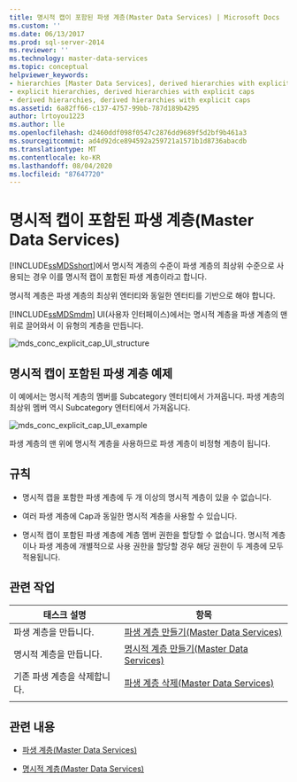 ```yaml
---
title: 명시적 캡이 포함된 파생 계층(Master Data Services) | Microsoft Docs
ms.custom: ''
ms.date: 06/13/2017
ms.prod: sql-server-2014
ms.reviewer: ''
ms.technology: master-data-services
ms.topic: conceptual
helpviewer_keywords:
- hierarchies [Master Data Services], derived hierarchies with explicit caps
- explicit hierarchies, derived hierarchies with explicit caps
- derived hierarchies, derived hierarchies with explicit caps
ms.assetid: 6a82ff66-c137-4757-99bb-787d189b4295
author: lrtoyou1223
ms.author: lle
ms.openlocfilehash: d2460ddf098f0547c2876dd9689f5d2bf9b461a3
ms.sourcegitcommit: ad4d92dce894592a259721a1571b1d8736abacdb
ms.translationtype: MT
ms.contentlocale: ko-KR
ms.lasthandoff: 08/04/2020
ms.locfileid: "87647720"
---
```

# <a name="derived-hierarchies-with-explicit-caps-master-data-services"></a>명시적 캡이 포함된 파생 계층(Master Data Services)
  [!INCLUDE[ssMDSshort](../includes/ssmdsshort-md.md)]에서 명시적 계층의 수준이 파생 계층의 최상위 수준으로 사용되는 경우 이를 명시적 캡이 포함된 파생 계층이라고 합니다.

 명시적 계층은 파생 계층의 최상위 엔터티와 동일한 엔터티를 기반으로 해야 합니다.

 [!INCLUDE[ssMDSmdm](../includes/ssmdsmdm-md.md)] UI(사용자 인터페이스)에서는 명시적 계층을 파생 계층의 맨 위로 끌어와서 이 유형의 계층을 만듭니다.

 ![mds_conc_explicit_cap_UI_structure](../../2014/master-data-services/media/mds-conc-explicit-cap-ui-structure.gif "mds_conc_explicit_cap_UI_structure")

## <a name="derived-hierarchy-with-explicit-cap-example"></a>명시적 캡이 포함된 파생 계층 예제
 이 예에서는 명시적 계층의 멤버를 Subcategory 엔터티에서 가져옵니다. 파생 계층의 최상위 멤버 역시 Subcategory 엔터티에서 가져옵니다.

 ![mds_conc_explicit_cap_UI_example](../../2014/master-data-services/media/mds-conc-explicit-cap-ui-example.gif "mds_conc_explicit_cap_UI_example")

 파생 계층의 맨 위에 명시적 계층을 사용하므로 파생 계층이 비정형 계층이 됩니다.

## <a name="rules"></a>규칙

-   명시적 캡을 포함한 파생 계층에 두 개 이상의 명시적 계층이 있을 수 없습니다.

-   여러 파생 계층에 Cap과 동일한 명시적 계층을 사용할 수 있습니다.

-   명시적 캡이 포함된 파생 계층에 계층 멤버 권한을 할당할 수 없습니다. 명시적 계층이나 파생 계층에 개별적으로 사용 권한을 할당할 경우 해당 권한이 두 계층에 모두 적용됩니다.

## <a name="related-tasks"></a>관련 작업

|태스크 설명|항목|
|----------------------|-----------|
|파생 계층을 만듭니다.|[파생 계층 만들기&#40;Master Data Services&#41;](create-a-derived-hierarchy-master-data-services.md)|
|명시적 계층을 만듭니다.|[명시적 계층 만들기&#40;Master Data Services&#41;](../../2014/master-data-services/create-an-explicit-hierarchy-master-data-services.md)|
|기존 파생 계층을 삭제합니다.|[파생 계층 삭제&#40;Master Data Services&#41;](../../2014/master-data-services/delete-a-derived-hierarchy-master-data-services.md)|
|||

## <a name="related-content"></a>관련 내용

-   [파생 계층&#40;Master Data Services&#41;](../../2014/master-data-services/derived-hierarchies-master-data-services.md)

-   [명시적 계층&#40;Master Data Services&#41;](../../2014/master-data-services/explicit-hierarchies-master-data-services.md)


